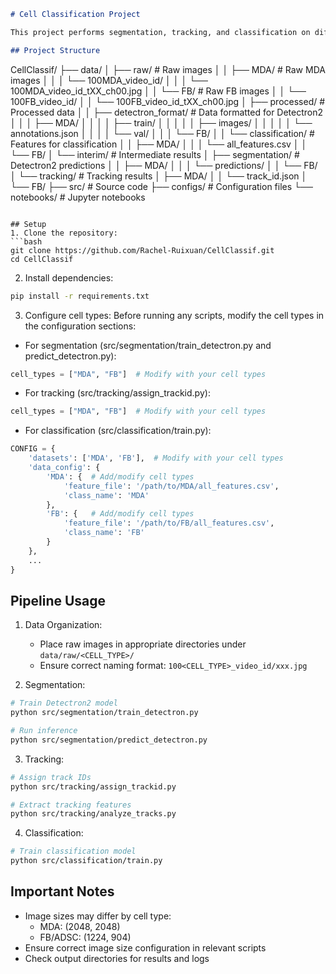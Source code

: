 ```markdown
# Cell Classification Project

This project performs segmentation, tracking, and classification on different types of cells.

## Project Structure
```
CellClassif/
├── data/
│   ├── raw/                   # Raw images
│   │   ├── MDA/               # Raw MDA images
│   │   │   └── 100MDA_video_id/
│   │   │       └── 100MDA_video_id_tXX_ch00.jpg
│   │   └── FB/                # Raw FB images
│   │       └── 100FB_video_id/
│   │           └── 100FB_video_id_tXX_ch00.jpg
│   ├── processed/             # Processed data
│   │   ├── detectron_format/  # Data formatted for Detectron2
│   │   │   ├── MDA/
│   │   │   │   ├── train/
│   │   │   │   │   ├── images/
│   │   │   │   │   └── annotations.json
│   │   │   │   └── val/
│   │   │   └── FB/
│   │   └── classification/    # Features for classification
│   │       ├── MDA/
│   │       │   └── all_features.csv
│   │       └── FB/
│   └── interim/              # Intermediate results
│       ├── segmentation/     # Detectron2 predictions
│       │   ├── MDA/
│       │   │   └── predictions/
│       │   └── FB/
│       └── tracking/         # Tracking results
│           ├── MDA/
│           │   └── track_id.json
│           └── FB/
├── src/                      # Source code
├── configs/                  # Configuration files
└── notebooks/                # Jupyter notebooks
```

## Setup
1. Clone the repository:
```bash
git clone https://github.com/Rachel-Ruixuan/CellClassif.git
cd CellClassif
```

2. Install dependencies:
```bash
pip install -r requirements.txt
```

3. Configure cell types:
Before running any scripts, modify the cell types in the configuration sections:

- For segmentation (src/segmentation/train_detectron.py and predict_detectron.py):
```python
cell_types = ["MDA", "FB"]  # Modify with your cell types
```

- For tracking (src/tracking/assign_trackid.py):
```python
cell_types = ["MDA", "FB"]  # Modify with your cell types
```

- For classification (src/classification/train.py):
```python
CONFIG = {
    'datasets': ['MDA', 'FB'],  # Modify with your cell types
    'data_config': {
        'MDA': {  # Add/modify cell types
            'feature_file': '/path/to/MDA/all_features.csv',
            'class_name': 'MDA'
        },
        'FB': {   # Add/modify cell types
            'feature_file': '/path/to/FB/all_features.csv',
            'class_name': 'FB'
        }
    },
    ...
}
```

## Pipeline Usage

1. Data Organization:
   - Place raw images in appropriate directories under `data/raw/<CELL_TYPE>/`
   - Ensure correct naming format: `100<CELL_TYPE>_video_id/xxx.jpg`

2. Segmentation:
```bash
# Train Detectron2 model
python src/segmentation/train_detectron.py

# Run inference
python src/segmentation/predict_detectron.py
```

3. Tracking:
```bash
# Assign track IDs
python src/tracking/assign_trackid.py

# Extract tracking features
python src/tracking/analyze_tracks.py
```

4. Classification:
```bash
# Train classification model
python src/classification/train.py
```

## Important Notes
- Image sizes may differ by cell type:
  - MDA: (2048, 2048)
  - FB/ADSC: (1224, 904)
- Ensure correct image size configuration in relevant scripts
- Check output directories for results and logs

```